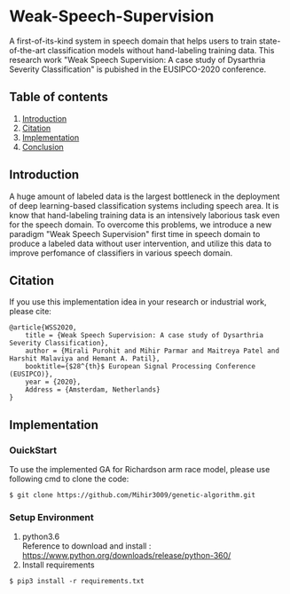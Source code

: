 # Weak-Speech-Supervision
A first-of-its-kind system in speech domain that helps users to train state-of-the-art classification models without hand-labeling training data. This research work "Weak Speech Supervision: A case study of Dysarthria Severity Classification" is pubished in the EUSIPCO-2020 conference.

## Table of contents
1. [Introduction](#intro)
2. [Citation](#cite)
3. [Implementation](#implement)
4. [Conclusion](#summary)

<a name="intro"></a>
## Introduction

A huge amount of labeled data is the largest bottleneck in the deployment of deep learning-based classification systems including speech area. It is know that hand-labeling training data is an intensively laborious task even for the speech domain. To overcome this problems, we introduce a new paradigm "Weak Speech Supervision" first time in speech domain to produce a labeled data without user intervention, and utilize this data to improve perfomance of classifiers in various speech domain.

<a name="cite"></a>
## Citation

If you use this implementation idea in your research or industrial work, please cite:

```
@article{WSS2020,
	title = {Weak Speech Supervision: A case study of Dysarthria Severity Classification},
	author = {Mirali Purohit and Mihir Parmar and Maitreya Patel and Harshit Malaviya and Hemant A. Patil},
	booktitle={$28^{th}$ European Signal Processing Conference (EUSIPCO)},
	year = {2020},
	Address = {Amsterdam, Netherlands}
}
```
<a name="implement"></a>
## Implementation

### OuickStart

To use the implemented GA for Richardson arm race model, please use following cmd to clone the code:

```
$ git clone https://github.com/Mihir3009/genetic-algorithm.git
```

### Setup Environment

1. python3.6 <br /> Reference to download and install : https://www.python.org/downloads/release/python-360/
2. Install requirements <br /> 
```
$ pip3 install -r requirements.txt
```
